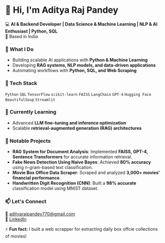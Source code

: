 # 👋 Hi, I'm Aditya Raj Pandey

💻 **AI & Backend Developer | Data Science & Machine Learning | NLP & AI Enthusiast | Python, SQL**   
📍 Based in India

### 🚀 What I Do
- Building scalable AI applications with **Python & Machine Learning**
- Developing **RAG systems, NLP models, and data-driven applications**  
- Automating workflows with **Python, SQL, and Web Scraping**

### 🔧 Tech Stack  
`Python` `SQL` `TensorFlow` `scikit-learn` `FAISS` `LangChain` `GPT-4` `Hugging Face` `BeautifulSoup` `Streamlit`

### 🌱 Currently Learning  
- Advanced **LLM fine-tuning and inference optimization**  
- Scalable **retrieval-augmented generation (RAG) architectures**  

### 📜 Notable Projects  
- **RAG System for Document Analysis**: Implemented **FAISS, GPT-4, Sentence Transformers** for accurate information retrieval.  
- **Fake News Detection Using Naive Bayes**: Achieved **80% accuracy** using n-gram-based text classification.  
- **Movie Box Office Data Scraper**: Scraped and analyzed **3,000+ movies' financial performance**.  
- **Handwritten Digit Recognition (CNN)**: Built a **98% accurate** classification model using MNIST dataset.  

### 📫 Let's Connect  
📧 adityarajpandey770@gmail.com  
🔗 [LinkedIn](https://www.linkedin.com/in/aditya-raj-pandey-815248230/)  

⚡ **Fun fact:** I built a web scrapper for extracting daily box offcie collections of movies!
